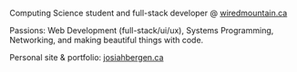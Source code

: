 Computing Science student and full-stack developer @ [wiredmountain.ca](https://www.wiredmountain.ca/)

Passions: Web Development (full-stack/ui/ux), Systems Programming, Networking, and making beautiful things with code.

Personal site & portfolio: [josiahbergen.ca](https://josiahbergen.ca)



<!---
Jojobinx17/Jojobinx17 is a ✨ special ✨ repository because its `README.md` (this file) appears on your GitHub profile.
You can click the Preview link to take a look at your changes.
--->

